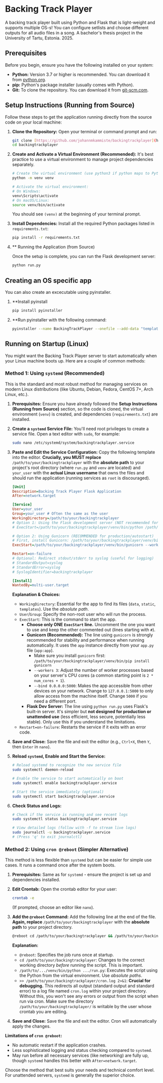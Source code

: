 # Backing Track Player

A backing track player built using Python and Flask that is light-weight and supports multiple OS-s! You can configure setlists and choose different outputs for all audio files in a song.
A bachelor's thesis project in the University of Tartu, Estonia. 2025.

## Prerequisites

Before you begin, ensure you have the following installed on your system:

* **Python:** Version 3.7 or higher is recommended. You can download it from [python.org](https://www.python.org/).
* **pip:** Python's package installer (usually comes with Python).
* **Git:** To clone the repository. You can download it from [git-scm.com](https://git-scm.com/).

## Setup Instructions (Running from Source)

Follow these steps to get the application running directly from the source code on your local machine:

1.  **Clone the Repository:**
    Open your terminal or command prompt and run:
    ```bash
    git clone [https://github.com/johannmkammiste/backingtrackplayer](https://github.com/johannmkammiste/backingtrackplayer)
    cd backingtrackplayer
    ```

2.  **Create and Activate a Virtual Environment (Recommended):**
    It's best practice to use a virtual environment to manage project dependencies separately.
    ```bash
    # Create the virtual environment (use python3 if python maps to Python 2)
    python -m venv venv

    # Activate the virtual environment:
    # On Windows:
    venv\Scripts\activate
    # On macOS/Linux:
    source venv/bin/activate
    ```
    You should see `(venv)` at the beginning of your terminal prompt.

3.  **Install Dependencies:**
    Install all the required Python packages listed in `requirements.txt`:
    ```bash
    pip install -r requirements.txt
    ```

4. ** Running the Application (from Source)

    Once the setup is complete, you can run the Flask development server:
    
    ```bash
    python run.py
    ```

## Creating an OS specific app

You can also create an excecutable using pyinstaller.

1. **Install pyinstall
    ```bash
    pip install pyinstaller
    ```
2. **Run pyinstaller with the following command:
   ```bash
   pyinstaller --name BackingTrackPlayer --onefile --add-data "templates:templates" --add-data "static:static" --add-data "data:data" run.py
   ```

## Running on Startup (Linux)

You might want the Backing Track Player server to start automatically when your Linux machine boots up. Here are a couple of common methods:

### Method 1: Using `systemd` (Recommended)

This is the standard and most robust method for managing services on modern Linux distributions (like Ubuntu, Debian, Fedora, CentOS 7+, Arch Linux, etc.).

1.  **Prerequisites:** Ensure you have already followed the **Setup Instructions (Running from Source)** section, so the code is cloned, the virtual environment (`venv`) is created, and dependencies (`requirements.txt`) are installed.

2.  **Create a `systemd` Service File:**
    You'll need root privileges to create a service file. Open a text editor with `sudo`, for example:
    ```bash
    sudo nano /etc/systemd/system/backingtrackplayer.service
    ```

3.  **Paste and Edit the Service Configuration:**
    Copy the following template into the editor. **Crucially, you MUST replace** `/path/to/your/backingtrackplayer` with the **absolute path** to your project's root directory (where `run.py` and `venv` are located) and `your_user` with the **actual Linux username** that owns the files and should run the application (running services as `root` is discouraged).

    ```ini
    [Unit]
    Description=Backing Track Player Flask Application
    After=network.target

    [Service]
    User=your_user
    Group=your_user # Often the same as the user
    WorkingDirectory=/path/to/your/backingtrackplayer
    # Option 1: Using the Flask development server (NOT recommended for production/autostart)
    # ExecStart=/path/to/your/backingtrackplayer/venv/bin/python /path/to/your/backingtrackplayer/run.py

    # Option 2: Using Gunicorn (RECOMMENDED for production/autostart)
    # First, install Gunicorn: /path/to/your/backingtrackplayer/venv/bin/pip install gunicorn
    ExecStart=/path/to/your/backingtrackplayer/venv/bin/gunicorn --workers 3 --bind 0.0.0.0:5000 app:app

    Restart=on-failure
    # Optional: Redirect stdout/stderr to syslog (useful for logging)
    # StandardOutput=syslog
    # StandardError=syslog
    # SyslogIdentifier=backingtrackplayer

    [Install]
    WantedBy=multi-user.target
    ```

    **Explanation & Choices:**
    * `WorkingDirectory`: Essential for the app to find its files (`data`, `static`, `templates`). Use the *absolute path*.
    * `User`/`Group`: Specify the non-root user who will run the process.
    * `ExecStart`: This is the command to start the app.
        * **Choose only ONE `ExecStart` line.** Uncomment the one you want to use and keep the other commented out (lines starting with `#`).
        * **Gunicorn (Recommended):** The line using `gunicorn` is strongly recommended for stability and performance when running automatically. It uses the `app` instance directly from your `app.py` file (`app:app`).
            * Make sure you install `gunicorn` first: `/path/to/your/backingtrackplayer/venv/bin/pip install gunicorn`
            * `--workers 3`: Adjust the number of worker processes based on your server's CPU cores (a common starting point is `2 * num_cores + 1`).
            * `--bind 0.0.0.0:5000`: Makes the app accessible from other devices on your network. Change to `127.0.0.1:5000` to only allow access from the machine itself. Change `5000` if you need a different port.
        * **Flask Dev Server:** The line using `python run.py` uses Flask's built-in server. It's simpler but **not designed for production or unattended use** (less efficient, less secure, potentially less stable). Only use this if you understand the limitations.
    * `Restart=on-failure`: Restarts the service if it exits with an error code.

4.  **Save and Close:** Save the file and exit the editor (e.g., `Ctrl+X`, then `Y`, then `Enter` in `nano`).

5.  **Reload `systemd`, Enable and Start the Service:**
    ```bash
    # Reload systemd to recognize the new service file
    sudo systemctl daemon-reload

    # Enable the service to start automatically on boot
    sudo systemctl enable backingtrackplayer.service

    # Start the service immediately (optional)
    sudo systemctl start backingtrackplayer.service
    ```

6.  **Check Status and Logs:**
    ```bash
    # Check if the service is running and see recent logs
    sudo systemctl status backingtrackplayer.service

    # View detailed logs (follow with -f to stream live logs)
    sudo journalctl -u backingtrackplayer.service
    # (Press 'q' to exit journalctl)
    ```

### Method 2: Using `cron @reboot` (Simpler Alternative)

This method is less flexible than `systemd` but can be easier for simple use cases. It runs a command once after the system boots.

1.  **Prerequisites:** Same as for `systemd` - ensure the project is set up and dependencies installed.

2.  **Edit Crontab:**
    Open the crontab editor for your user:
    ```bash
    crontab -e
    ```
    (If prompted, choose an editor like `nano`).

3.  **Add the `@reboot` Command:**
    Add the following line at the end of the file. **Again, replace** `/path/to/your/backingtrackplayer` with the **absolute path** to your project directory.

    ```bash
    @reboot cd /path/to/your/backingtrackplayer && /path/to/your/backingtrackplayer/venv/bin/python /path/to/your/backingtrackplayer/run.py >> /path/to/your/backingtrackplayer/cron.log 2>&1
    ```

    **Explanation:**
    * `@reboot`: Specifies the job runs once at startup.
    * `cd /path/to/your/backingtrackplayer`: Changes to the correct working directory *before* running the script. This is important.
    * `/path/to/.../venv/bin/python .../run.py`: Executes the script using the Python from the virtual environment. Use *absolute paths*.
    * `>> /path/to/your/backingtrackplayer/cron.log 2>&1`: **Crucial for debugging.** This redirects all output (standard output and standard error) to a log file named `cron.log` within   your project directory. Without this, you won't see any errors or output from the script when run via cron. Make sure the directory `/path/to/your/backingtrackplayer/` is writable by the user whose crontab you are editing.

4.  **Save and Close:** Save the file and exit the editor. Cron will automatically apply the changes.

**Limitations of `cron @reboot`:**
* No automatic restart if the application crashes.
* Less sophisticated logging and status checking compared to `systemd`.
* May run before all necessary services (like networking) are fully up, though `systemd` handles this better with `After=network.target`.

Choose the method that best suits your needs and technical comfort level. For unattended servers, `systemd` is generally the superior choice.

   
